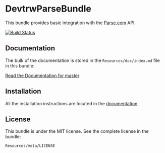 DevtrwParseBundle
=============

This bundle provides basic integration with the
[Parse.com](https://www.parse.com/docs/rest) API.


[![Build Status](https://secure.travis-ci.org/Devtrw/DevtrwParseBundle.png?branch=master)](http://travis-ci.org/Devtrw/DevtrwParseBundle)

Documentation
-------------

The bulk of the documentation is stored in the `Resources/doc/index.md`
file in this bundle:

[Read the Documentation for master](https://github.com/Devtrw/DevtrwParseBundle/blob/master/Resources/doc/index.md)


Installation
------------

All the installation instructions are located in the [documentation](https://github.com/Devtrw/DevtrwParseBundle/blob/master/Resources/doc/index.md).

License
-------

This bundle is under the MIT license. See the complete license in the bundle:

    Resources/meta/LICENSE
